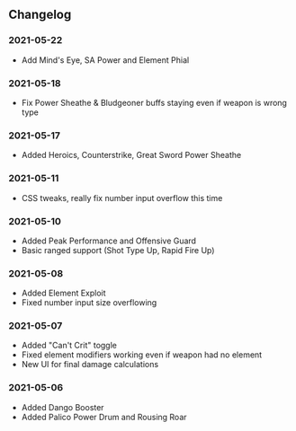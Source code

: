 ## Changelog

### 2021-05-22

- Add Mind's Eye, SA Power and Element Phial

### 2021-05-18

- Fix Power Sheathe & Bludgeoner buffs staying even if weapon is wrong type

### 2021-05-17

- Added Heroics, Counterstrike, Great Sword Power Sheathe

### 2021-05-11

- CSS tweaks, really fix number input overflow this time

### 2021-05-10

- Added Peak Performance and Offensive Guard
- Basic ranged support (Shot Type Up, Rapid Fire Up)

### 2021-05-08

- Added Element Exploit
- Fixed number input size overflowing

### 2021-05-07

- Added "Can't Crit" toggle
- Fixed element modifiers working even if weapon had no element
- New UI for final damage calculations

### 2021-05-06

- Added Dango Booster
- Added Palico Power Drum and Rousing Roar
